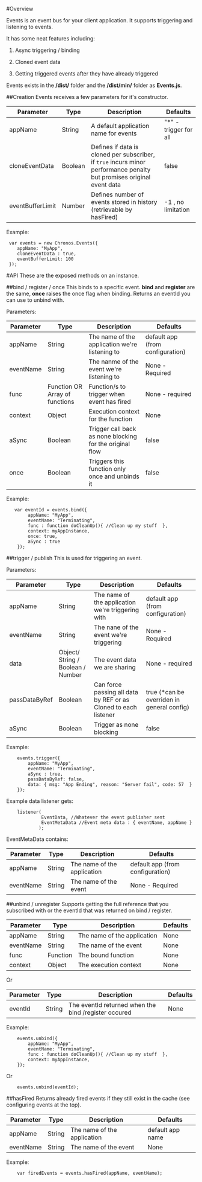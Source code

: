 #Overview

Events is an event bus for your client application.
It supports triggering and listening to events.

It has some neat features including:

1. Async triggering / binding

2. Cloned event data

3. Getting triggered events after they have already triggered

Events exists in the <b>/dist/</b> folder and the <b>/dist/min/</b> folder as <b>Events.js</b>.

##Creation
Events receives a few parameters for it's constructor.

| Parameter | Type | Description |  Defaults |
| ---       | ---  | ---         | ---       |
| appName | String | A default application name for events | "*" - trigger for all |
| cloneEventData | Boolean | Defines if data is cloned per subscriber, if ```true``` incurs minor performance penalty but promises original event data | false |
| eventBufferLimit | Number | Defines number of events stored in history (retrievable by hasFired) | -1 , no limitation |

Example:
```
 var events = new Chronos.Events({
    appName: "MyApp",
    cloneEventData : true,
    eventBufferLimit: 100
 });
 ```

#API
These are the exposed methods on an instance.

##bind / register / once
This binds to a specific event.
<b>bind</b> and <b>register</b> are the same, <b>once</b> raises the once flag when binding.
Returns an eventId you can use to unbind with.

Parameters:

| Parameter | Type | Description |  Defaults |
| ---       | ---  | ---         | ---       |
| appName | String | The name of the application we're listening to | default app (from configuration) |
| eventName | String | The nanme of the event we're listening to | None - Required |
| func | Function OR Array of functions | Function/s to trigger when event has fired | None - required |
| context | Object | Execution context for the function | None |
| aSync | Boolean | Trigger call back as none blocking for the original flow | false |
| once | Boolean | Triggers this function only once and unbinds it| false |

Example:
```
   var eventId = events.bind({
        appName: "MyApp",
        eventName: "Terminating",
        func : function doCleanUp(){ //Clean up my stuff  },
        context: myAppInstance,
        once: true,
        aSync : true
    });
```

##trigger / publish
This is used for triggering an event.

Parameters:

| Parameter | Type | Description |  Defaults |
| ---       | ---  | ---         | ---       |
| appName | String | The name of the application we're triggering with| default app (from configuration) |
| eventName | String | The nane of the event we're triggering | None - Required |
| data | Object/ String / Boolean / Number | The event data we are sharing | None - required |
| passDataByRef | Boolean | Can force passing all data by REF or as Cloned to each listener| true (*can be overriden in general config) |
| aSync | Boolean | Trigger as none blocking | false |

Example:
```
    events.trigger({
        appName: "MyApp",
        eventName: "Terminating",
        aSync : true,
        passDataByRef: false,
        data: { msg: "App Ending", reason: "Server fail", code: 57  }
    });
```

Example data listener gets:
```
    listener(
             EventData, //Whatever the event publisher sent
             EventMetaData //Event meta data : { eventName, appName }
            );
```
EventMetaData contains:

| Parameter | Type | Description |  Defaults |
| ---       | ---  | ---         | ---       |
| appName | String | The name of the application | default app (from configuration) |
| eventName | String | The name of the event | None - Required |


##unbind / unregister
Supports getting the full reference that you subscribed with or the eventId that was returned on bind / register.

| Parameter | Type | Description |  Defaults |
| ---       | ---  | ---         | ---       |
| appName | String | The name of the application | None |
| eventName | String | The name of the event | None |
| func | Function | The bound function | None |
| context | Object | The execution context | None |

Or

| Parameter | Type | Description |  Defaults |
| ---       | ---  | ---         | ---       |
| eventId | String | The eventId returned when the bind /register occured | None |


Example:

```
    events.unbind({
        appName: "MyApp",
        eventName: "Terminating",
        func : function doCleanUp(){ //Clean up my stuff  },
        context: myAppInstance,
    });
```

Or

```
    events.unbind(eventId);
```

##hasFired
Returns already fired events if they still exist in the cache (see configuring events at the top).

| Parameter | Type | Description |  Defaults |
| ---       | ---  | ---         | ---       |
| appName | String | The name of the application | default app name |
| eventName | String | The name of the event | None |

Example:

```
    var firedEvents = events.hasFired(appName, eventName);

```


